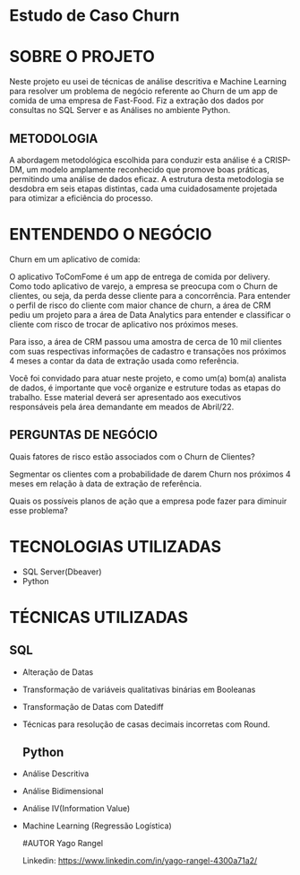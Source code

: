 # Estudo de Caso Churn

# SOBRE O PROJETO
Neste projeto eu usei de técnicas de análise descritiva e Machine Learning para resolver um problema de negócio referente ao Churn de um app de comida de uma
empresa de Fast-Food. Fiz a extração dos dados por consultas no SQL Server e as Análises no ambiente Python.

## METODOLOGIA
A abordagem metodológica escolhida para conduzir esta análise é a CRISP-DM, um modelo amplamente reconhecido que promove boas práticas, permitindo uma análise de dados eficaz. A estrutura desta metodologia se desdobra em seis etapas distintas, cada uma cuidadosamente projetada para otimizar a eficiência do processo.

# ENTENDENDO O NEGÓCIO
Churn em um aplicativo de comida:

O aplicativo ToComFome é um app de entrega de comida por delivery. Como todo aplicativo de varejo, a empresa se preocupa com o Churn de clientes, ou seja, da perda desse cliente para a concorrência. Para entender o perfil de risco do cliente com maior chance de churn, a área de CRM pediu um projeto para a área de Data Analytics para entender e classificar o cliente com risco de trocar de aplicativo nos próximos meses.

Para isso, a área de CRM passou uma amostra de cerca de 10 mil clientes com suas respectivas informações de cadastro e transações nos próximos 4 meses a contar da data de extração usada como referência.

Você foi convidado para atuar neste projeto, e como um(a) bom(a) analista de dados, é importante que você organize e estruture todas as etapas do trabalho. Esse material deverá ser apresentado aos executivos responsáveis pela área demandante em meados de Abril/22.

## PERGUNTAS DE NEGÓCIO
Quais fatores de risco estão associados com o Churn de Clientes?

Segmentar os clientes com a probabilidade de darem Churn nos próximos 4 meses em relação à data de extração de referência.

Quais os possíveis planos de ação que a empresa pode fazer para diminuir esse problema?

# TECNOLOGIAS UTILIZADAS
* SQL Server(Dbeaver)
* Python

# TÉCNICAS UTILIZADAS

## SQL
* Alteração de Datas
* Transformação de variáveis qualitativas binárias em Booleanas
* Transformação de Datas com Datediff
* Técnicas para resolução de casas decimais incorretas com Round.

  ## Python
* Análise Descritiva
* Análise Bidimensional
* Análise IV(Information Value)
* Machine Learning (Regressão Logística)

  #AUTOR
  Yago Rangel

  Linkedin: https://www.linkedin.com/in/yago-rangel-4300a71a2/












